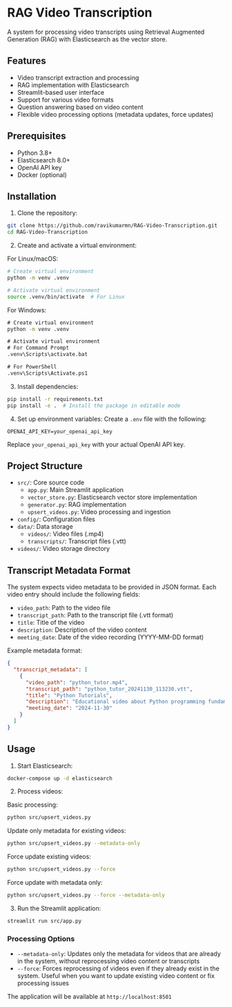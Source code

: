 # RAG Video Transcription

A system for processing video transcripts using Retrieval Augmented Generation (RAG) with Elasticsearch as the vector store.

## Features

- Video transcript extraction and processing
- RAG implementation with Elasticsearch
- Streamlit-based user interface
- Support for various video formats
- Question answering based on video content
- Flexible video processing options (metadata updates, force updates)

## Prerequisites

- Python 3.8+
- Elasticsearch 8.0+
- OpenAI API key
- Docker (optional)

## Installation

1. Clone the repository:

```bash
git clone https://github.com/ravikumarmn/RAG-Video-Transcription.git
cd RAG-Video-Transcription
```

2. Create and activate a virtual environment:

For Linux/macOS:

```bash
# Create virtual environment
python -m venv .venv

# Activate virtual environment
source .venv/bin/activate  # For Linux
```

For Windows:

```cmd
# Create virtual environment
python -m venv .venv

# Activate virtual environment
# For Command Prompt
.venv\Scripts\activate.bat

# For PowerShell
.venv\Scripts\Activate.ps1
```

3. Install dependencies:

```bash
pip install -r requirements.txt
pip install -e .  # Install the package in editable mode
```

4. Set up environment variables:
   Create a `.env` file with the following:

```
OPENAI_API_KEY=your_openai_api_key
```

Replace `your_openai_api_key` with your actual OpenAI API key.

## Project Structure

- `src/`: Core source code
  - `app.py`: Main Streamlit application
  - `vector_store.py`: Elasticsearch vector store implementation
  - `generator.py`: RAG implementation
  - `upsert_videos.py`: Video processing and ingestion
- `config/`: Configuration files
- `data/`: Data storage
  - `videos/`: Video files (.mp4)
  - `transcripts/`: Transcript files (.vtt)
- `videos/`: Video storage directory

## Transcript Metadata Format

The system expects video metadata to be provided in JSON format. Each video entry should include the following fields:

- `video_path`: Path to the video file
- `transcript_path`: Path to the transcript file (.vtt format)
- `title`: Title of the video
- `description`: Description of the video content
- `meeting_date`: Date of the video recording (YYYY-MM-DD format)

Example metadata format:

```json
{
  "transcript_metadata": [
    {
      "video_path": "python_tutor.mp4",
      "transcript_path": "python_tutor_20241130_113230.vtt",
      "title": "Python Tutorials",
      "description": "Educational video about Python programming fundamentals and concepts",
      "meeting_date": "2024-11-30"
    }
  ]
}
```

## Usage

1. Start Elasticsearch:

```bash
docker-compose up -d elasticsearch
```

2. Process videos:

Basic processing:

```bash
python src/upsert_videos.py
```

Update only metadata for existing videos:

```bash
python src/upsert_videos.py --metadata-only
```

Force update existing videos:

```bash
python src/upsert_videos.py --force
```

Force update with metadata only:

```bash
python src/upsert_videos.py --force --metadata-only
```

3. Run the Streamlit application:

```bash
streamlit run src/app.py
```

### Processing Options

- `--metadata-only`: Updates only the metadata for videos that are already in the system, without reprocessing video content or transcripts
- `--force`: Forces reprocessing of videos even if they already exist in the system. Useful when you want to update existing video content or fix processing issues




The application will be available at `http://localhost:8501`

